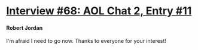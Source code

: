 # [Interview #68: AOL Chat 2, Entry #11](https://www.theoryland.com/intvmain.php?i=68#11)

#### Robert Jordan

I'm afraid I need to go now. Thanks to everyone for your interest!

